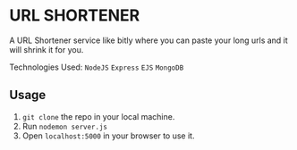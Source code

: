 # URL SHORTENER
A URL Shortener service like bitly where you can paste your long urls and it will shrink it for you. 

Technologies Used:
`NodeJS`  `Express`  `EJS`  `MongoDB`

## Usage

 1.  `git clone` the repo in your local machine.
 2.  Run `nodemon server.js`
 3.  Open `localhost:5000` in your browser to use it.

